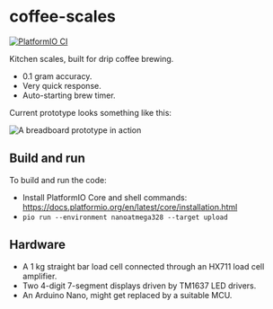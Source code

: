 # coffee-scales

[![PlatformIO CI](https://github.com/mortenfyhn/coffee-scales/workflows/PlatformIO%20CI/badge.svg)](https://github.com/mortenfyhn/coffee-scales/actions?query=workflow%3A%22PlatformIO+CI%22)

Kitchen scales, built for drip coffee brewing.

* 0.1 gram accuracy.
* Very quick response.
* Auto-starting brew timer.

Current prototype looks something like this:

![A breadboard prototype in action](https://i.imgur.com/RPn1dWZ.jpg)

## Build and run

To build and run the code:

* Install PlatformIO Core and shell commands: https://docs.platformio.org/en/latest/core/installation.html
* `pio run --environment nanoatmega328 --target upload`

## Hardware
* A 1 kg straight bar load cell connected through an HX711 load cell amplifier.
* Two 4-digit 7-segment displays driven by TM1637 LED drivers.
* An Arduino Nano, might get replaced by a suitable MCU.
